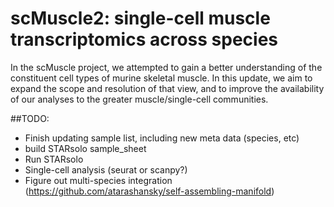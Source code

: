 # **scMuscle2:** single-cell muscle transcriptomics across species
In the scMuscle project, we attempted to gain a better understanding of the constituent cell types of murine skeletal muscle. In this update, we aim to expand the scope and resolution of that view, and to improve the availability of our analyses to the greater muscle/single-cell communities.

##TODO:
- Finish updating sample list, including new meta data (species, etc)
- build STARsolo sample_sheet
- Run STARsolo
- Single-cell analysis (seurat or scanpy?)
- Figure out multi-species integration (https://github.com/atarashansky/self-assembling-manifold)
